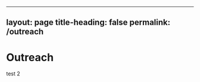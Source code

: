<!-- outreach.md -->
---
layout: page
title-heading: false
permalink: /outreach
---

# Outreach

test 2
